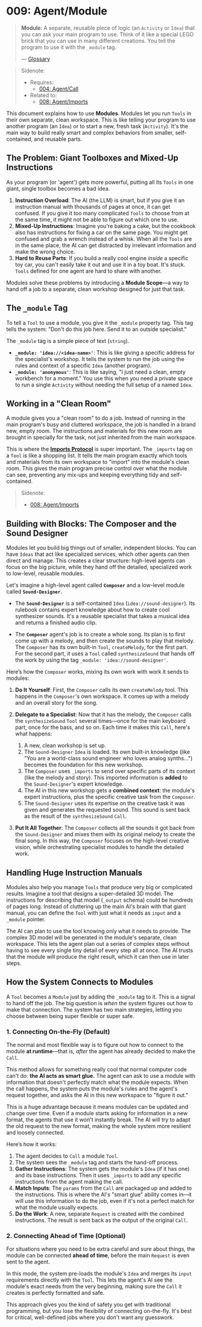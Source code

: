 # 009: Agent/Module

> **Module**: A separate, reusable piece of logic (an `Activity` or `Idea`) that you can ask your main program to use. Think of it like a special LEGO brick that you can use in many different creations. You tell the program to use it with the `_module` tag.
>
> — [Glossary](./000_glossary.md)

> Sidenote:
>
> - Requires:
>   - [004: Agent/Call](./004_agent_call.md)
> - Related to:
>   - [008: Agent/Imports](./008_agent_imports.md)

This document explains how to use **Modules**. Modules let you run `Tools` in their own separate, clean workspace. This is like telling your program to use another program (an `Idea`) or to start a new, fresh task (`Activity`). It's the main way to build really smart and complex behaviors from smaller, self-contained, and reusable parts.

## The Problem: Giant Toolboxes and Mixed-Up Instructions

As your program (or 'agent') gets more powerful, putting all its `Tools` in one giant, single toolbox becomes a bad idea.

1.  **Instruction Overload**: The AI (the LLM) is smart, but if you give it an instruction manual with thousands of pages at once, it can get confused. If you give it too many complicated `Tools` to choose from at the same time, it might not be able to figure out which one to use.
2.  **Mixed-Up Instructions**: Imagine you're baking a cake, but the cookbook also has instructions for fixing a car on the same page. You might get confused and grab a wrench instead of a whisk. When all the `Tools` are in the same place, the AI can get distracted by irrelevant information and make the wrong choice.
3.  **Hard to Reuse Parts**: If you build a really cool engine *inside* a specific toy car, you can't easily take it out and use it in a toy boat. It's stuck. `Tools` defined for one agent are hard to share with another.

Modules solve these problems by introducing a **Module Scope**—a way to hand off a job to a separate, clean workshop designed for just that task.

## The `_module` Tag

To tell a `Tool` to use a module, you give it the `_module` property tag. This tag tells the system: "Don't do this job here. Send it to an outside specialist."

The `_module` tag is a simple piece of text (`string`).

- **`_module: 'idea://<idea-name>'`**: This is like giving a specific address for the specialist's workshop. It tells the system to run the job using the rules and context of a specific `Idea` (another program).
- **`_module: 'anonymous'`**: This is like saying, "I just need a clean, empty workbench for a moment." You use this when you need a private space to run a single `Activity` without needing the full setup of a named `Idea`.

## Working in a "Clean Room"

A module gives you a "clean room" to do a job. Instead of running in the main program's busy and cluttered workspace, the job is handled in a brand new, empty room. The instructions and materials for this new room are brought in specially for the task, not just inherited from the main workspace.

This is where the **[Imports Protocol](./008_agent_imports.md)** is super important. The `_imports` tag on a `Tool` is like a shopping list. It tells the main program exactly which tools and materials from its own workspace to "import" into the module's clean room. This gives the main program precise control over what the module can see, preventing any mix-ups and keeping everything tidy and self-contained.

> Sidenote:
>
> - [008: Agent/Imports](./008_agent_imports.md)

## Building with Blocks: The Composer and the Sound Designer

Modules let you build big things out of smaller, independent blocks. You can have `Ideas` that act like specialized services, which other agents can then direct and manage. This creates a clear structure: high-level agents can focus on the big picture, while they hand off the detailed, specialized work to low-level, reusable modules.

Let's imagine a high-level agent called **`Composer`** and a low-level module called **`Sound-Designer`**.

- The **`Sound-Designer`** is a self-contained `Idea` (`idea://sound-designer`). Its rulebook contains expert knowledge about how to create cool synthesizer sounds. It's a reusable specialist that takes a musical idea and returns a finished audio clip.

- The **`Composer`** agent's job is to create a whole song. Its plan is to first come up with a melody, and then create the sounds to play that melody. The `Composer` has its own built-in `Tool`, `createMelody`, for the first part. For the second part, it uses a `Tool` called `synthesizeSound` that hands off the work by using the tag `_module: 'idea://sound-designer'`.

Here’s how the `Composer` works, mixing its own work with work it sends to modules:

1.  **Do It Yourself**: First, the `Composer` calls its own `createMelody` tool. This happens in the `Composer`'s own workspace. It comes up with a melody and an overall story for the song.

2.  **Delegate to a Specialist**: Now that it has the melody, the `Composer` calls the `synthesizeSound` `Tool` several times—once for the main keyboard part, once for the bass, and so on. Each time it makes this `Call`, here's what happens:
    1.  A new, clean workshop is set up.
    2.  The `Sound-Designer` `Idea` is loaded. Its own built-in knowledge (like "You are a world-class sound engineer who loves analog synths...") becomes the foundation for this new workshop.
    3.  The `Composer` uses `_imports` to send over specific parts of its context (like the melody and story). This imported information is **added** to the `Sound-Designer`'s expert knowledge.
    4.  The AI in this new workshop gets a **combined context**: the module's expert instructions, plus the specific creative task from the `Composer`.
    5.  The `Sound-Designer` uses its expertise on the creative task it was given and generates the requested sound. This sound is sent back as the result of the `synthesizeSound` `Call`.

3.  **Put It All Together**: The `Composer` collects all the sounds it got back from the `Sound-Designer` and mixes them with its original melody to create the final song. In this way, the `Composer` focuses on the high-level creative vision, while orchestrating specialist modules to handle the detailed work.

## Handling Huge Instruction Manuals

Modules also help you manage `Tools` that produce very big or complicated results. Imagine a tool that designs a super-detailed 3D model. The instructions for describing that model (`_output` schema) could be hundreds of pages long. Instead of cluttering up the main AI's brain with that giant manual, you can define the `Tool` with just what it needs as `input` and a `_module` pointer.

The AI can plan to use the tool knowing only what it needs to provide. The complex 3D model will be generated in the module's separate, clean workspace. This lets the agent plan out a series of complex steps without having to see every single tiny detail of every step all at once. The AI trusts that the module will produce the right result, which it can then use in later steps.

## How the System Connects to Modules

A `Tool` becomes a `Module` just by adding the `_module` tag to it. This is a signal to hand off the job. The big question is *when* the system figures out how to make that connection. The system has two main strategies, letting you choose between being super flexible or super safe.

### 1. Connecting On-the-Fly (Default)

The normal and most flexible way is to figure out how to connect to the module **at runtime**—that is, *after* the agent has already decided to make the `Call`.

This method allows for something really cool that normal computer code can't do: **the AI acts as smart glue.** The agent can ask to use a module with information that doesn't perfectly match what the module expects. When the call happens, the system puts the module's rules and the agent's request together, and asks the AI in this new workspace to "figure it out."

This is a huge advantage because it means modules can be updated and change over time. Even if a module starts asking for information in a new format, the agents that use it won't instantly break. The AI will try to adapt the old request to the new format, making the whole system more resilient and loosely connected.

Here’s how it works:

1.  The agent decides to `Call` a module `Tool`.
2.  The system sees the `_module` tag and starts the hand-off process.
3.  **Gather Instructions**: The system gets the module's `Idea` (if it has one) and its base instructions. Then it uses `_imports` to add any specific instructions from the agent making the call.
4.  **Match Inputs**: The `params` from the `Call` are packaged up and added to the instructions. This is where the AI's "smart glue" ability comes in—it will use this information to do the job, even if it's not a perfect match for what the module usually expects.
5.  **Do the Work**: A new, separate `Request` is created with the combined instructions. The result is sent back as the output of the original `Call`.

### 2. Connecting Ahead of Time (Optional)

For situations where you need to be extra careful and sure about things, the module can be connected **ahead of time**, before the main `Request` is even sent to the agent.

In this mode, the system pre-loads the module's `Idea` and merges its `input` requirements directly with the `Tool`. This lets the agent's AI see the module's exact needs from the very beginning, making sure the `Call` it creates is perfectly formatted and safe.

This approach gives you the kind of safety you get with traditional programming, but you lose the flexibility of connecting on-the-fly. It's best for critical, well-defined jobs where you don't want any guesswork.